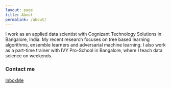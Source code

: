 ```yaml
---
layout: page
title: About
permalink: /about/
---
```


I work as an applied data scientist with Cognizant Technology Solutions in Bangalore, India. My recent research focuses on tree based learning algorithms, ensemble learners and adversarial machine learning. I also work as a part-time trainer with IVY Pro-School in Bangalore, where I teach data science on weekends.


### Contact me

[InboxMe](mailto:shoaibnajeeb@gmail.com)
